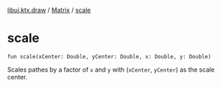 [libui.ktx.draw](../README.md) / [Matrix](README.md) / [scale](scale.md)

# scale

`fun scale(xCenter: Double, yCenter: Double, x: Double, y: Double)`

Scales pathes by a factor of `x` and `y` with (`xCenter`, `yCenter`) as the scale center.

